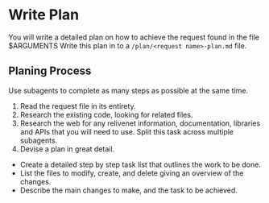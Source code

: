 # Write Plan

You will write a detailed plan on how to achieve the request found in the file
$ARGUMENTS Write this plan in to a `/plan/<request name>-plan.md` file.

## Planing Process

Use subagents to complete as many steps as possible at the same time.

1. Read the request file in its entirety.
2. Research the existing code, looking for related files.
3. Research the web for any relivenet information, documentation, libraries and
   APIs that you will need to use. Split this task across multiple subagents.
4. Devise a plan in great detail.

- Create a detailed step by step task list that outlines the work to be done.
- List the files to modify, create, and delete giving an overview of the
  changes.
- Describe the main changes to make, and the task to be achieved.
